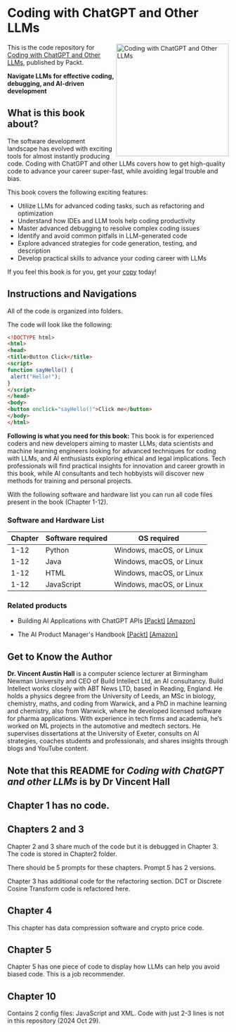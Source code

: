 # Coding with ChatGPT and Other LLMs

<a href="https://www.packtpub.com/en-us/product/coding-with-chatgpt-and-other-llms-9781805125051"><img src="https://m.media-amazon.com/images/I/71F63SPheuL._SL1500_.jpg" alt="Coding with ChatGPT and Other LLMs" height="256px" align="right"></a>

This is the code repository for [Coding with ChatGPT and Other LLMs](https://www.packtpub.com/en-us/product/coding-with-chatgpt-and-other-llms-9781805125051), published by Packt.

**Navigate LLMs for effective coding, debugging, and AI-driven development**


## What is this book about?

The software development landscape has evolved with exciting tools for almost instantly producing code. Coding with ChatGPT and other LLMs covers how to get high-quality code to advance your career super-fast, while avoiding legal trouble and bias.

This book covers the following exciting features: 
* Utilize LLMs for advanced coding tasks, such as refactoring and optimization
* Understand how IDEs and LLM tools help coding productivity
* Master advanced debugging to resolve complex coding issues
* Identify and avoid common pitfalls in LLM-generated code
* Explore advanced strategies for code generation, testing, and description
* Develop practical skills to advance your coding career with LLMs

If you feel this book is for you, get your [copy](https://www.amazon.com/dp/1805125052) today!


## Instructions and Navigations
All of the code is organized into folders.

The code will look like the following:
```html
<!DOCTYPE html> 
<html> 
<head> 
<title>Button Click</title> 
<script> 
function sayHello() { 
 alert("Hello!"); 
}
</script> 
</head> 
<body> 
<button onclick="sayHello()">Click me</button> 
</body> 
</html>
```

**Following is what you need for this book:**
This book is for experienced coders and new developers aiming to master LLMs, data scientists and machine learning engineers looking for advanced techniques for coding with LLMs, and AI enthusiasts exploring ethical and legal implications. Tech professionals will find practical insights for innovation and career growth in this book, while AI consultants and tech hobbyists will discover new methods for training and personal projects.

With the following software and hardware list you can run all code files present in the book (Chapter 1-12).

### Software and Hardware List

| Chapter  | Software required                                                                    | OS required                        |
| -------- | -------------------------------------------------------------------------------------| -----------------------------------|
|  	1-12	   | Python                              | Windows, macOS, or Linux |
|  	1-12	   | Java                              | Windows, macOS, or Linux |
|  	1-12	   | HTML                              | Windows, macOS, or Linux |
|  	1-12	   | JavaScript                              | Windows, macOS, or Linux |

### Related products <Other books you may enjoy>  
* Building AI Applications with ChatGPT APIs  [[Packt]](https://www.packtpub.com/en-us/product/building-ai-applications-with-chatgpt-apis-9781805127567) [[Amazon]](https://www.amazon.com/Building-Applications-ChatGPT-APIs-DALL/dp/180512756X/ref=tmm_pap_swatch_0?_encoding=UTF8&sr=1-2)

* The AI Product Manager's Handbook [[Packt]](https://www.packtpub.com/en-us/product/the-ai-product-managers-handbook-9781804612934) [[Amazon]](https://www.amazon.com/AI-Product-Managers-Handbook-advantage/dp/1804612936/ref=sr_1_1?s=books&sr=1-1)
  
## Get to Know the Author
**Dr. Vincent Austin Hall** is a computer science lecturer at Birmingham Newman University and CEO of Build Intellect Ltd, an AI consultancy. Build Intellect works closely with ABT News LTD, based in Reading, England. He holds a physics degree from the University of Leeds, an MSc in biology, chemistry, maths, and coding from Warwick, and a PhD in machine learning and chemistry, also from Warwick, where he developed licensed software for pharma applications. With experience in tech firms and academia, he’s worked on ML projects in the automotive and medtech sectors. He supervises dissertations at the University of Exeter, consults on AI strategies, coaches students and professionals, and shares insights through blogs and YouTube content.

## **Note** that this README for _Coding with ChatGPT and other LLMs_ is by Dr Vincent Hall

## Chapter 1 has no code.

## Chapters 2 and 3
Chapter 2 and 3 share much of the code but it is debugged in Chapter 3.
The code is stored in Chapter2 folder.

There should be 5 prompts for these chapters.
Prompt 5 has 2 versions.

Chapter 3 has additional code for the refactoring section.
DCT or Discrete Cosine Transform code is refactored here.

## Chapter 4 
This chapter has data compression software and crypto price code.

## Chapter 5
Chapter 5 has one piece of code to display how LLMs can help you avoid biased code.
This is a job recommender.

## Chapter 10
Contains 2 config files: JavaScript and XML.
Code with just 2-3 lines is not in this repository (2024 Oct 29).
